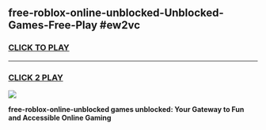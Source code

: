 
## free-roblox-online-unblocked-Unblocked-Games-Free-Play #ew2vc
<h3>
<a href="https://us.freeplayer.one?title=free-roblox-online-unblocked&ref=9M">CLICK TO PLAY</a></h3>
<hr>

<h3>
<a href="https://us.freeplayer.one?title=free-roblox-online-unblocked&ref=9M">CLICK 2 PLAY</a>
  
</h3>

<a href="https://us.freeplayer.one?title=free-roblox-online-unblocked&ref=9M"><img src="https://clearcache.store/games.png"></a>


**free-roblox-online-unblocked games unblocked: Your Gateway to Fun and Accessible Online Gaming**
